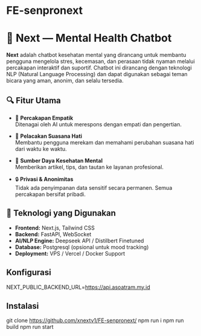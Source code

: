 # FE-senpronext

# 🧠 Next — Mental Health Chatbot

**Next** adalah chatbot kesehatan mental yang dirancang untuk membantu pengguna mengelola stres, kecemasan, dan perasaan tidak nyaman melalui percakapan interaktif dan suportif. Chatbot ini dirancang dengan teknologi NLP (Natural Language Processing) dan dapat digunakan sebagai teman bicara yang aman, anonim, dan selalu tersedia.

## 🔍 Fitur Utama

- 💬 **Percakapan Empatik**  
  Ditenagai oleh AI untuk merespons dengan empati dan pengertian.

- 📅 **Pelacakan Suasana Hati**  
  Membantu pengguna merekam dan memahami perubahan suasana hati dari waktu ke waktu.


- 📖 **Sumber Daya Kesehatan Mental**  
  Memberikan artikel, tips, dan tautan ke layanan profesional.

- 🔒 **Privasi & Anonimitas**  
  Tidak ada penyimpanan data sensitif secara permanen. Semua percakapan bersifat pribadi.

## 🚀 Teknologi yang Digunakan

- **Frontend:** Next.js, Tailwind CSS  
- **Backend:** FastAPI, WebSocket  
- **AI/NLP Engine:** Deepseek API / Distilbert Finetuned  
- **Database:** Postgresql (opsional untuk mood tracking)  
- **Deployment:** VPS / Vercel / Docker Support  

## Konfigurasi
NEXT_PUBLIC_BACKEND_URL=https://api.asoatram.my.id

## Instalasi
git clone https://github.com/xnextv1/FE-senpronext/
npm run i
npm run build
npm run start
